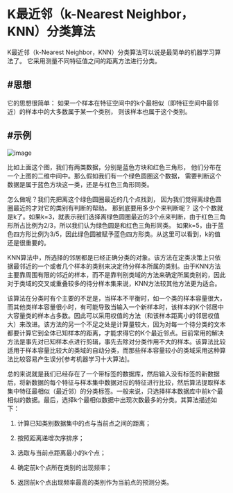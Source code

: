 K最近邻（k-Nearest Neighbor，KNN）分类算法
=======
K最近邻（k-Nearest Neighbor，KNN）分类算法可以说是最简单的机器学习算法了。
它采用测量不同特征值之间的距离方法进行分类。

#思想
-------

它的思想很简单：
如果一个样本在特征空间中的k个最相似（即特征空间中最邻近）的样本中的大多数属于某一个类别，
则该样本也属于这个类别。


#示例
------
![image](https://github.com/gatieme/AderXCoding/machinelearning/K-Nearest-Neighbor/K-Nearest-Neighbor.png)

比如上面这个图，我们有两类数据，分别是蓝色方块和红色三角形，
他们分布在一个上图的二维中间中。那么假如我们有一个绿色圆圈这个数据，
需要判断这个数据是属于蓝色方块这一类，还是与红色三角形同类。

怎么做呢？我们先把离这个绿色圆圈最近的几个点找到，
因为我们觉得离绿色圆圈最近的才对它的类别有判断的帮助。
那到底要用多少个来判断呢？
这个个数就是k了。如果k=3，就表示我们选择离绿色圆圈最近的3个点来判断，由于红色三角形所占比例为2/3，所以我们认为绿色圆是和红色三角形同类。
如果k=5，由于蓝色四方形比例为3/5，因此绿色圆被赋予蓝色四方形类。从这里可以看到，k的值还是很重要的。

KNN算法中，所选择的邻居都是已经正确分类的对象。该方法在定类决策上只依据最邻近的一个或者几个样本的类别来决定待分样本所属的类别。由于KNN方法主要靠周围有限的邻近的样本，而不是靠判别类域的方法来确定所属类别的，因此对于类域的交叉或重叠较多的待分样本集来说，KNN方法较其他方法更为适合。

该算法在分类时有个主要的不足是，当样本不平衡时，如一个类的样本容量很大，而其他类样本容量很小时，有可能导致当输入一个新样本时，该样本的K个邻居中大容量类的样本占多数。因此可以采用权值的方法（和该样本距离小的邻居权值大）来改进。该方法的另一个不足之处是计算量较大，因为对每一个待分类的文本都要计算它到全体已知样本的距离，才能求得它的K个最近邻点。目前常用的解决方法是事先对已知样本点进行剪辑，事先去除对分类作用不大的样本。该算法比较适用于样本容量比较大的类域的自动分类，而那些样本容量较小的类域采用这种算法比较容易产生误分[参考机器学习十大算法]。

总的来说就是我们已经存在了一个带标签的数据库，然后输入没有标签的新数据后，将新数据的每个特征与样本集中数据对应的特征进行比较，然后算法提取样本集中特征最相似（最近邻）的分类标签。一般来说，只选择样本数据库中前k个最相似的数据。最后，选择k个最相似数据中出现次数最多的分类。其算法描述如下：

1) 计算已知类别数据集中的点与当前点之间的距离；

2) 按照距离递增次序排序；

3) 选取与当前点距离最小的k个点；

4) 确定前k个点所在类别的出现频率；

5) 返回前k个点出现频率最高的类别作为当前点的预测分类。
